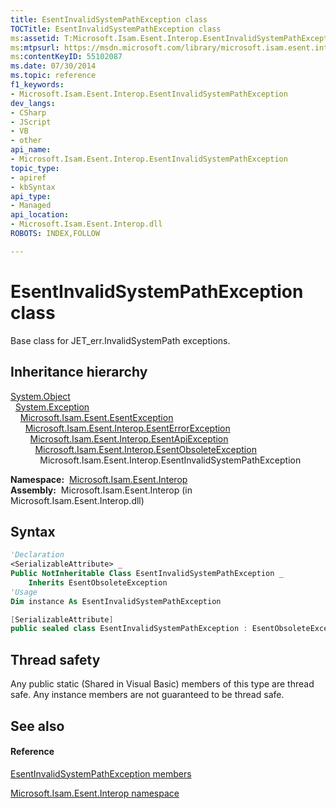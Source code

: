 ```yaml
---
title: EsentInvalidSystemPathException class
TOCTitle: EsentInvalidSystemPathException class
ms:assetid: T:Microsoft.Isam.Esent.Interop.EsentInvalidSystemPathException
ms:mtpsurl: https://msdn.microsoft.com/library/microsoft.isam.esent.interop.esentinvalidsystempathexception(v=EXCHG.10)
ms:contentKeyID: 55102087
ms.date: 07/30/2014
ms.topic: reference
f1_keywords:
- Microsoft.Isam.Esent.Interop.EsentInvalidSystemPathException
dev_langs:
- CSharp
- JScript
- VB
- other
api_name: 
- Microsoft.Isam.Esent.Interop.EsentInvalidSystemPathException
topic_type: 
- apiref
- kbSyntax
api_type: 
- Managed
api_location: 
- Microsoft.Isam.Esent.Interop.dll
ROBOTS: INDEX,FOLLOW

---
```


# EsentInvalidSystemPathException class

Base class for JET_err.InvalidSystemPath exceptions.

## Inheritance hierarchy

[System.Object](https://docs.microsoft.com/dotnet/api/system.object?redirectedfrom=MSDN)  
  [System.Exception](https://docs.microsoft.com/dotnet/api/system.exception?redirectedfrom=MSDN)  
    [Microsoft.Isam.Esent.EsentException](dn292088\(v=exchg.10\).md)  
      [Microsoft.Isam.Esent.Interop.EsentErrorException](dn274314\(v=exchg.10\).md)  
        [Microsoft.Isam.Esent.Interop.EsentApiException](dn334231\(v=exchg.10\).md)  
          [Microsoft.Isam.Esent.Interop.EsentObsoleteException](dn319668\(v=exchg.10\).md)  
            Microsoft.Isam.Esent.Interop.EsentInvalidSystemPathException  

**Namespace:**  [Microsoft.Isam.Esent.Interop](hh596136\(v=exchg.10\).md)  
**Assembly:**  Microsoft.Isam.Esent.Interop (in Microsoft.Isam.Esent.Interop.dll)

## Syntax

``` vb
'Declaration
<SerializableAttribute> _
Public NotInheritable Class EsentInvalidSystemPathException _
    Inherits EsentObsoleteException
'Usage
Dim instance As EsentInvalidSystemPathException
```

``` csharp
[SerializableAttribute]
public sealed class EsentInvalidSystemPathException : EsentObsoleteException
```

## Thread safety

Any public static (Shared in Visual Basic) members of this type are thread safe. Any instance members are not guaranteed to be thread safe.

## See also

#### Reference

[EsentInvalidSystemPathException members](dn319590\(v=exchg.10\).md)

[Microsoft.Isam.Esent.Interop namespace](hh596136\(v=exchg.10\).md)

